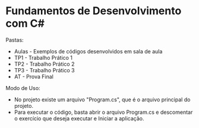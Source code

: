 # Fundamentos de Desenvolvimento com C#
Pastas:
- Aulas - Exemplos de códigos desenvolvidos em sala de aula
- TP1 - Trabalho Prático 1
- TP2 - Trabalho Prático 2
- TP3 - Trabalho Prático 3
- AT  - Prova Final

Modo de Uso:
- No projeto existe um arquivo "Program.cs", que é o arquivo principal do projeto.
- Para executar o código, basta abrir o arquivo Program.cs e descomentar o exercício que deseja executar e Iniciar a aplicação.
